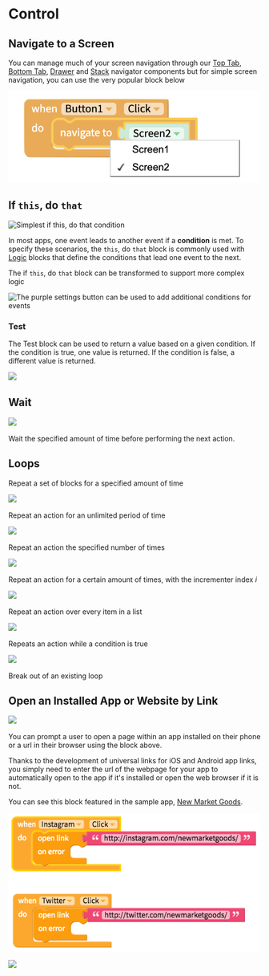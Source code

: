# Control

## Navigate to a Screen

You can manage much of your screen navigation through our [Top Tab](top-tab-navigator.md), [Bottom Tab](bottom-tab-navigator.md), [Drawer](drawer-navigator.md) and [Stack](stack-navigator.md) navigator components but for simple screen navigation, you can use the very popular block below

![](.gitbook/assets/screen-shot-2021-04-26-at-8.04.10-am.png)

## If `this`, do `that`

![Simplest if this, do that condition](.gitbook/assets/screen-shot-2018-05-22-at-6.47.02-am.png)

In most apps, one event leads to another event if a **condition** is met. To specify these scenarios, the `this`, do `that` block is commonly used with [Logic](logic.md) blocks that define the conditions that lead one event to the next.

The if `this`, do `that` block can be transformed to support more complex logic

![The purple settings button can be used to add additional conditions for events](.gitbook/assets/docs-1.png)

### Test

The Test block can be used to return a value based on a given condition. If the condition is true, one value is returned. If the condition is false, a different value is returned.

![](.gitbook/assets/screen-shot-2021-04-08-at-3.36.51-pm.png)

## Wait

![](.gitbook/assets/screen-shot-2021-04-08-at-2.27.44-pm.png)

Wait the specified amount of time before performing the next action.

## Loops

Repeat a set of blocks for a specified amount of time

![](.gitbook/assets/screen-shot-2021-04-08-at-3.31.44-pm.png)

Repeat an action for an unlimited period of time

![](.gitbook/assets/blocks-control-fig-1.png)

Repeat an action the specified number of times

![](.gitbook/assets/blocks-control-fig-3.png)

Repeat an action for a certain amount of times, with the incrementer index _i_

![](.gitbook/assets/screen-shot-2021-04-08-at-3.33.51-pm.png)

Repeat an action over every item in a list

![](.gitbook/assets/screen-shot-2021-04-08-at-3.35.12-pm.png)

Repeats an action while a condition is true

![](.gitbook/assets/blocks-control-fig-5.png)

Break out of an existing loop

## Open an Installed App or Website by Link

![](.gitbook/assets/blocks-control-fig-6.png)

You can prompt a user to open a page within an app installed on their phone or a url in their browser using the block above.

Thanks to the development of universal links for iOS and Android app links, you simply need to enter the url of the webpage for your app to automatically open to the app if it's installed or open the web browser if it is not.

You can see this block featured in the sample app, [New Market Goods](control.md).

![](.gitbook/assets/screen-shot-2018-08-23-at-5.03.34-pm.png)



![](.gitbook/assets/blocks-control-fig-5.png)

